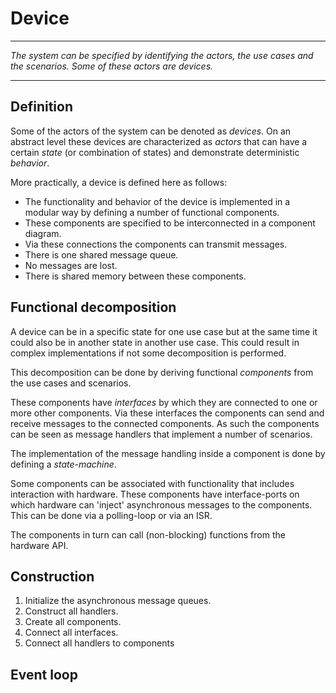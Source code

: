 # Device
----
_The system can be specified by identifying the actors, the use cases and the scenarios. Some of these actors are devices._

----
## Definition

Some of the actors of the system can be denoted as _devices_. On an abstract level these devices are characterized as _actors_ that can have a certain _state_ (or combination of states) and demonstrate deterministic _behavior_.

More practically, a device is defined here as follows:
* The functionality and behavior of the device is implemented in a modular way by defining a number of functional components.
* These components are specified to be interconnected in a component diagram.
* Via these connections the components can transmit messages.
* There is one shared message queue.
* No messages are lost.
* There is shared memory between these components.

## Functional decomposition
A device can be in a specific state for one use case but at the same time it could also be in another state in another use case. This could result in complex implementations if not some decomposition is performed. 

This decomposition can be done by deriving functional _components_ from the use cases and scenarios.

These components have _interfaces_ by which they are connected to one or more other components. Via these interfaces the components can send and receive messages to the connected components. As such the components can be seen as message handlers that implement a number of scenarios.

The implementation of the message handling inside a component is done by defining a _state-machine_.

Some components can be associated with functionality that includes interaction with hardware. These components have interface-ports on which hardware can 'inject' asynchronous messages to the components. This can be done via a polling-loop or via an ISR.

The components in turn can call (non-blocking) functions from the hardware API.

## Construction

1. Initialize the asynchronous message queues.
1. Construct all handlers.
1. Create all components.
1. Connect all interfaces.
1. Connect all handlers to components



## Event loop






